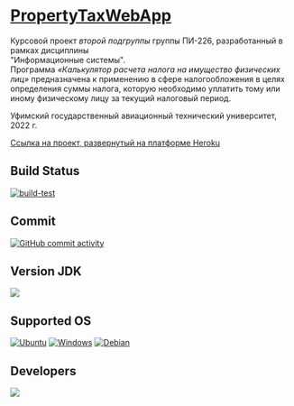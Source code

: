 # [PropertyTaxWebApp](https://propertytaxwebapp.herokuapp.com/)
Курсовой проект _второй подгруппы_ группы ПИ-226, разработанный в рамках дисциплины<br /> "Информационные системы".<br />
Программа _«Калькулятор расчета налога на имущество физических лиц»_ предназначена к применению в сфере налогообложения в целях определения суммы налога, которую необходимо уплатить тому или иному физическому лицу за текущий налоговый период. <br />

Уфимский государственный авиационный технический университет, 2022 г.

<a href="https://propertytaxwebapp.herokuapp.com/">Ссылка на проект, развернутый на платформе Heroku</a>

## Build Status
[![build-test](https://github.com/Balandina-o/kyrsovaya2/actions/workflows/Deploy-to-Heroku.yml/badge.svg)](https://github.com/Balandina-o/kyrsovaya2/actions/workflows/Deploy-to-Heroku.yml)

## Commit
[![GitHub commit activity](https://img.shields.io/github/commit-activity/y/Balandina-o/kyrsovaya2?color=blue)](https://github.com/Balandina-o/kyrsovaya2/commits/)

## Version JDK
[![](https://img.shields.io/badge/java%20-11-orange)](https://www.oracle.com/cis/java/technologies/javase/jdk11-archive-downloads.html)
## Supported OS
[![Ubuntu](https://img.shields.io/badge/Ubuntu-E95420?logo=ubuntu\&logoColor=white)](https://ubuntu.com/)
[![Windows](https://img.shields.io/badge/Windows-0078D6?logo=windows\&logoColor=white)](https://ru.wikipedia.org/wiki/Windows)
[![Debian](https://img.shields.io/badge/Debian-fc2847?logo=debian\&logoColor=white)](https://ru.wikipedia.org/wiki/Debian)

## Developers
<a href="https://github.com/Balandina-o/kyrsovaya2/graphs/contributors">
  <img src="https://contrib.rocks/image?repo=Balandina-o/kyrsovaya2" />
</a>
